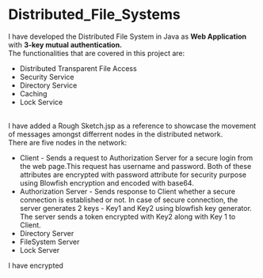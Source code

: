 # Distributed_File_Systems
I have developed the Distributed File System in Java as <b>Web Application</b> with <b>3-key mutual authentication.</b>
<br>The functionalities that are covered in this project are:
<ul>
<li>Distributed Transparent File Access
<li>Security Service
<li>Directory Service
<li>Caching
<li>Lock Service
</ul>

<br>I have added a Rough Sketch.jsp as a reference to showcase the movement of messages amongst differrent nodes in the distributed network.
<br>There are five nodes in the network:
<ul>
  <li> Client - Sends a request to Authorization Server for a secure login from the web page.This request has username and password. Both of these attributes are encrypted with password attribute for security purpose using Blowfish encryption and encoded with base64.
    <li> Authorization Server - Sends response to Client whether a secure connection is established or not. In case of secure connection, the server generates 2 keys - Key1 and Key2 using blowfish key generator. The server sends a token encrypted with Key2 along with Key 1 to Client.
      <li> Directory Server
        <li> FileSystem Server
          <li> Lock Server
</ul>

I have encrypted 
